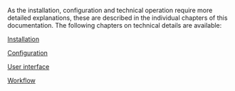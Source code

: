 As the installation, configuration and technical operation require more detailed explanations, these are described in the individual chapters of this documentation. The following chapters on technical details are available:

[Installation](goobi-plugin-step-layoutwizzard_page_02_01_en.md)

[Configuration](goobi-plugin-step-layoutwizzard_page_02_02_en.md)

[User interface](goobi-plugin-step-layoutwizzard_page_02_03_en.md)

[Workflow](goobi-plugin-step-layoutwizzard_page_02_04_en.md)